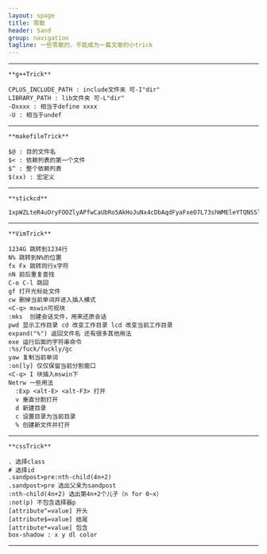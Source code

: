 ```yaml
---
layout: spage
title: 零散
header: Sand
group: navigation
tagline: 一些零散的、不能成为一篇文章的小trick
---
```

***

    **g++Trick**

    CPLUS_INCLUDE_PATH : include文件夹 可-I"dir"
    LIBRARY_PATH : lib文件夹 可-L"dir"
    -Dxxxx : 相当于define xxxx
    -U : 相当于undef

***

    **makefileTrick**

    $@ : 目的文件名
    $< : 依赖列表的第一个文件
    $^ : 整个依赖列表
    $(xx) : 宏定义

***

    **stickcd**

    1xpWZLteR4uOryFOOZlyAPfwCaUbRo5AkHoJuNx4cDbAqdFyaFxeO7L73shWMEleYTQNSSlm14AFLSCMWljySl3N3P0OOoNpzQQxNsMtP0W5hIwdDuaH*oUF1qeWUNXSdYURPOOPRUYdjqy5FQcp1GWn3Mg*Li4TtIkBf8e9hEoNzaCrVCjSpYuhreSH70G93.wvMLLMOVlqw19K5GSftAk21OtFGd*OoHmD0YsR1a8jJzV8oT9uyhRC.nbQG7*uojgdbaabdgksVdoalzAN8aFj

***

    **VimTrick**

    1234G 跳转到1234行
    N% 跳转到N%的位置
    fx Fx 跳转同行x字符
    nN 前后重复查找
    C-o C-l 跳回
    gf 打开光标处文件
    cw 删掉当前单词并进入插入模式
    <C-q> mswin可视块
    :mks  创建会话文件，用来还原会话
    pwd 显示工作目录 cd 改变工作目录 lcd 改变当前工作目录
    expand("%") 返回文件名 还有很多其他用法
    exe 运行后面的字符串命令
    :%s/fuck/fuckly/gc
    yaw 复制当前单词
    :on[ly] 仅仅保留当前分割窗口
    <C-q> I 块插入mswin下
    Netrw 一些用法
      :Exp <alt-E> <alt-F3> 打开
      v 垂直分割打开
      d 新建目录
      c 设置目录为当前目录
      % 创建新文件并打开
      

***

    **cssTrick**

    . 选择class
    # 选择id
    .sandpost>pre:nth-child(4n+2)
    .sandpost>pre 选出父亲为sandpost
    :nth-child(4n+2) 选出第4n+2个儿子（n for 0~x）
    :not(p) 不包含选择器p
    [attribute^=value] 开头
    [attribute$=value] 结尾
    [attribute*=value] 包含
    box-shadow : x y dl color

***
